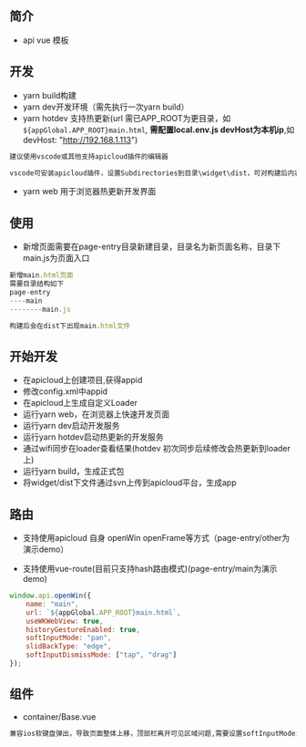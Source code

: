 ## 简介
- api vue 模板

## 开发
- yarn build构建
- yarn dev开发环境（需先执行一次yarn build）
- yarn hotdev 支持热更新(url 需已APP_ROOT为更目录，如`${appGlobal.APP_ROOT}main.html`, **需配置local.env.js devHost为本机ip**,如devHost: "http://192.168.1.113")
```txt
建议使用vscode或其他支持apicloud插件的编辑器

vscode可安装apicloud插件，设置Subdirectories到目录\widget\dist，可对构建后内容进行wifi同步
```
- yarn web 用于浏览器热更新开发界面

## 使用
- 新增页面需要在page-entry目录新建目录，目录名为新页面名称，目录下main.js为页面入口
```js
新增main.html页面
需要目录结构如下
page-entry
----main
--------main.js

构建后会在dist下出现main.html文件
```

## 开始开发
- 在apicloud上创建项目,获得appid
- 修改config.xml中appid
- 在apicloud上生成自定义Loader
- 运行yarn web，在浏览器上快速开发页面
- 运行yarn dev启动开发服务
- 运行yarn hotdev启动热更新的开发服务
- 通过wifi同步在loader查看结果(hotdev 初次同步后续修改会热更新到loader上)
- 运行yarn build，生成正式包
- 将widget/dist下文件通过svn上传到apicloud平台，生成app

## 路由
- 支持使用apicloud 自身 openWin openFrame等方式（page-entry/other为演示demo）

- 支持使用vue-route(目前只支持hash路由模式)(page-entry/main为演示demo)
```js
window.api.openWin({
    name: "main",
    url: `${appGlobal.APP_ROOT}main.html`,
    useWKWebView: true,
    historyGestureEnabled: true,
    softInputMode: "pan",
    slidBackType: "edge",
    softInputDismissMode: ["tap", "drag"]
});
```

## 组件
- container/Base.vue
```txt
兼容ios软键盘弹出，导致页面整体上移，顶部栏离开可见区域问题,需要设置softInputMode为"pan"
```